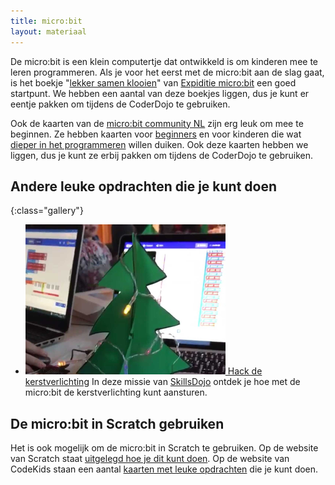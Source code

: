 ```yaml
---
title: micro:bit
layout: materiaal
---
```

De micro:bit is een klein computertje dat ontwikkeld is om kinderen mee te leren programmeren. Als je voor het eerst met de micro:bit aan de slag gaat, is het boekje "[lekker samen klooien](https://www.expeditiemicrobit.nl/sites/default/files/2017-09/Expeditie%20microbit%20Les%201%20Stichting%20FutureNL%20-%20Lekkersamenklooien_0.pdf)" van [Expiditie micro:bit](https://www.expeditiemicrobit.nl/) een goed startpunt. We hebben een aantal van deze boekjes liggen, dus je kunt er eentje pakken om tijdens de CoderDojo te gebruiken.

Ook de kaarten van de [micro:bit community NL](https://www.micro-bit.nl/) zijn erg leuk om mee te beginnen. Ze hebben kaarten voor [beginners](https://www.micro-bit.nl/sites/default/files/afbeeldingen/Content/explorer%20%280.1%29.pdf) en voor kinderen die wat [dieper in het programmeren](https://www.micro-bit.nl/sites/default/files/afbeeldingen/Content/programmer%20%280.1%29.pdf) willen duiken. Ook deze kaarten hebben we liggen, dus je kunt ze erbij pakken om tijdens de CoderDojo te gebruiken.

Andere leuke opdrachten die je kunt doen
----------------------------------------

{:class="gallery"}
- [![Hack de kerstverlichting](/static/img/hack-de-kerstverlichting.png) Hack de kerstverlichting](https://www.skillsdojo.nl/microcomputer-uitvinden/kerst/)
  In deze missie van [SkillsDojo](https://www.skillsdojo.nl) ontdek je hoe met de micro:bit de kerstverlichting kunt aansturen.

De micro:bit in Scratch gebruiken
---------------------------------
Het is ook mogelijk om de micro:bit in Scratch te gebruiken. Op de website van Scratch staat [uitgelegd hoe je dit kunt doen](https://scratch.mit.edu/microbit). Op de website van CodeKids staan een aantal [kaarten met leuke opdrachten](http://www.codekids.nl/scratch-microbit-kaarten/) die je kunt doen.

